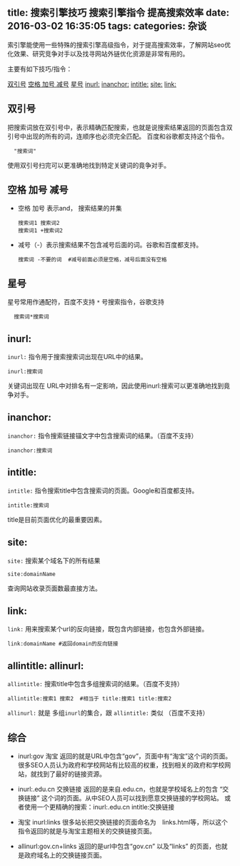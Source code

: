 title: 搜索引擎技巧 搜索引擎指令 提高搜索效率
date: 2016-03-02 16:35:05
tags: 
categories: 杂谈
---
  索引擎能使用一些特殊的搜索引擎高级指令，对于提高搜索效率，了解网站seo优化效果、研究竞争对手以及找寻网站外链优化资源是非常有用的。
  
主要有如下技巧/指令：

[双引号](http://giveme5.top/2016/03/02/other/searchEngine/#%E5%8F%8C%E5%BC%95%E5%8F%B7)
[空格 加号 减号](http://giveme5.top/2016/03/02/other/searchEngine/#%E7%A9%BA%E6%A0%BC_%E5%8A%A0%E5%8F%B7_%E5%87%8F%E5%8F%B7)
[星号](http://giveme5.top/2016/03/02/other/searchEngine/#%E6%98%9F%E5%8F%B7)
[inurl:](http://giveme5.top/2016/03/02/other/searchEngine/#inurl:)
[inanchor:](http://giveme5.top/2016/03/02/other/searchEngine/#inanchor:)
[intitle:](http://giveme5.top/2016/03/02/other/searchEngine/#intitle:)
[site:](http://giveme5.top/2016/03/02/other/searchEngine/#site:)
[link:](http://giveme5.top/2016/03/02/other/searchEngine/#link:)

<!-- more -->
  
## 双引号
把搜索词放在双引号中，表示精确匹配搜索，也就是说搜索结果返回的页面包含双引号中出现的所有的词，连顺序也必须完全匹配。
百度和谷歌都支持这个指令。

      "搜索词"

使用双引号扫完可以更准确地找到特定关键词的竟争对手。

## 空格 加号 减号
* 空格 加号 表示and， 搜索结果的并集

      搜索词1 搜索词2
      搜索词1 +搜索词2


* 减号（-）表示搜索结果不包含减号后面的词。谷歌和百度都支持。

      搜索词 -不要的词  #减号前面必须是空格，减号后面没有空格
    
## 星号
星号常用作通配符，百度不支持 `*` 号搜索指令，谷歌支持

      搜索词*搜索词

## inurl:
`inurl:` 指令用于搜索搜索词出现在URL中的结果。

    inurl:搜索词
    
关键词出现在 URL中对排名有一定影响，因此使用inurl:搜索可以更准确地找到竟争对手。

## inanchor:     
`inanchor:` 指令搜索链接锚文字中包含搜索词的结果。（百度不支持）

    inanchor:搜索词

## intitle:
`intitle:` 指令搜索title中包含搜索词的页面。Google和百度都支持。

    intitle:搜索词

title是目前页面优化的最重要因素。

## site:
`site:` 搜索某个域名下的所有结果

    site:domainName

查询网站收录页面数最直接方法。


## link:
`link:` 用来搜索某个url的反向链接，既包含内部链接，也包含外部链接。

    link:domainName #返回domain的反向链接
    
     
## allintitle:   allinurl:
`allintitle:` 搜索title中包含多组搜索词的结果。（百度不支持）
      
    allintitle:搜索1 搜索2  #相当于 title:搜索1 title:搜索2

      
`allinurl:` 就是 多组`inurl`的集合，跟 `allintitle:` 类似 （百度不支持）

## 综合      
* inurl:gov 淘宝
 返回的就是URL中包含“gov”，页面中有“淘宝”这个词的页面。很多SEO人员认为政府和学校网站有比较高的权重，找到相关的政府和学校网站，就找到了最好的链接资源。

* inurl:.edu.cn 交换链接
返回的是来自.edu.cn，也就是学校域名上的包含 “交换链接” 这个词的页面。从中SEO人员可以找到愿意交换链接的学校网站。
或者使用一个更精确的搜索：inurl:.edu.cn intitle:交换链接     

      
* 淘宝 inurl:links
很多站长把交换链接的页面命名为　links.html等，所以这个指令返回的就是与淘宝主题相关的交换链接页面。      
     
* allinurl:gov.cn+links
返回的是url中包含“gov.cn” 以及“links” 的页面，也就是政府域名上的交换链接页面。      

      
     

      

      
     

      

      
     

      



